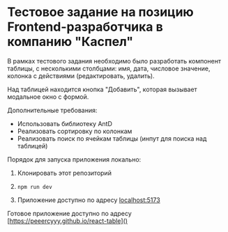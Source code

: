 # Тестовое задание на позицию Frontend-разработчика в компанию **"Каспел"**

В рамках тестового задания необходимо было разработать компонент таблицы, с несколькими столбцами: имя, дата, числовое значение, колонка с действиями (редактировать, удалить).

Над таблицей находится кнопка "Добавить", которая вызывает модальное окно с формой.

Дополнительные требования:

- Использовать библиотеку AntD
- Реализовать сортировку по колонкам
- Реализовать поиск по ячейкам таблицы (инпут для поиска над таблицей)

Порядок для запуска приложения локально:

1. Клонировать этот репозиторий
2. ```
   npm run dev
   ```

3. Приложение доступно по адресу [localhost:5173]()

Готовое приложение доступно по адресу [https://peeercyyy.github.io/react-table]()
